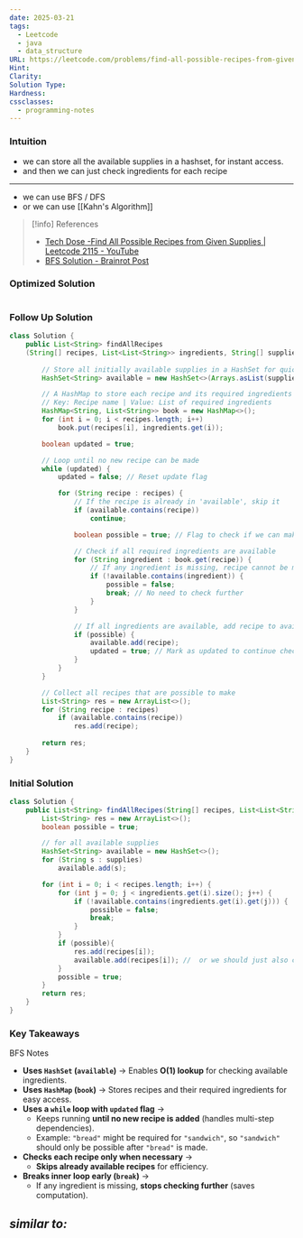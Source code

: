 ```yaml
---
date: 2025-03-21
tags:
  - Leetcode
  - java
  - data_structure
URL: https://leetcode.com/problems/find-all-possible-recipes-from-given-supplies/description/
Hint: 
Clarity: 
Solution Type: 
Hardness: 
cssclasses:
  - programming-notes
---
```

### Intuition
- we can store all the available supplies in a hashset, for instant access.
- and then we can just check ingredients for each recipe 
---
- we can use BFS / DFS
- or we can use [[Kahn's Algorithm]] 

> [!info] References
> - [Tech Dose -Find All Possible Recipes from Given Supplies \| Leetcode 2115 - YouTube](https://youtu.be/mQQJlknAA6A)
> - [BFS Solution - Brainrot Post](https://leetcode.com/problems/find-all-possible-recipes-from-given-supplies/solutions/6562413/bro-thinks-he-s-gordon-ramsay-cooking-recipes-with-bfs-dfs)
### Optimized Solution
```java

```
### Follow Up Solution
```java fold title="BFS Solution"
class Solution {
    public List<String> findAllRecipes
    (String[] recipes, List<List<String>> ingredients, String[] supplies) {
        
        // Store all initially available supplies in a HashSet for quick lookup
        HashSet<String> available = new HashSet<>(Arrays.asList(supplies));

        // A HashMap to store each recipe and its required ingredients
        // Key: Recipe name | Value: List of required ingredients
        HashMap<String, List<String>> book = new HashMap<>();
        for (int i = 0; i < recipes.length; i++)
            book.put(recipes[i], ingredients.get(i));

        boolean updated = true;

        // Loop until no new recipe can be made
        while (updated) {
            updated = false; // Reset update flag

            for (String recipe : recipes) {
                // If the recipe is already in 'available', skip it
                if (available.contains(recipe)) 
                    continue;

                boolean possible = true; // Flag to check if we can make the recipe

                // Check if all required ingredients are available
                for (String ingredient : book.get(recipe)) {
                    // If any ingredient is missing, recipe cannot be made
                    if (!available.contains(ingredient)) { 
                        possible = false;
                        break; // No need to check further
                    }
                }

                // If all ingredients are available, add recipe to available set
                if (possible) {
                    available.add(recipe);
                    updated = true; // Mark as updated to continue checking
                }
            }
        }

        // Collect all recipes that are possible to make
        List<String> res = new ArrayList<>();
        for (String recipe : recipes)
            if (available.contains(recipe))
                res.add(recipe);
        
        return res;
    }
}
```
### Initial Solution
```java title="❌ Naive Solution"
class Solution {
    public List<String> findAllRecipes(String[] recipes, List<List<String>> ingredients, String[] supplies) {
        List<String> res = new ArrayList<>();
        boolean possible = true;

        // for all available supplies
        HashSet<String> available = new HashSet<>();
        for (String s : supplies)
            available.add(s);

        for (int i = 0; i < recipes.length; i++) {
            for (int j = 0; j < ingredients.get(i).size(); j++) {
                if (!available.contains(ingredients.get(i).get(j))) {
                    possible = false;
                    break;
                }
            }
            if (possible){
                res.add(recipes[i]);
                available.add(recipes[i]); //  or we should just also check res list 
            }
            possible = true;
        }
        return res;
    }
}
```
### Key Takeaways
BFS Notes
- **Uses `HashSet` (`available`)** → Enables **O(1) lookup** for checking available ingredients.
- **Uses `HashMap` (`book`)** → Stores recipes and their required ingredients for easy access.
- **Uses a `while` loop with `updated` flag** →
    - Keeps running **until no new recipe is added** (handles multi-step dependencies).
    - Example: `"bread"` might be required for `"sandwich"`, so `"sandwich"` should only be possible after `"bread"` is made.
- **Checks each recipe only when necessary** →
    - **Skips already available recipes** for efficiency.
- **Breaks inner loop early (`break`)** →
    - If any ingredient is missing, **stops checking further** (saves computation).

*similar to:* 
- 